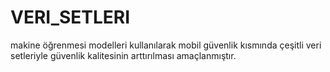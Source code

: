 # VERI_SETLERI
makine öğrenmesi modelleri kullanılarak mobil güvenlik kısmında çeşitli veri setleriyle güvenlik kalitesinin arttırılması amaçlanmıştır.
